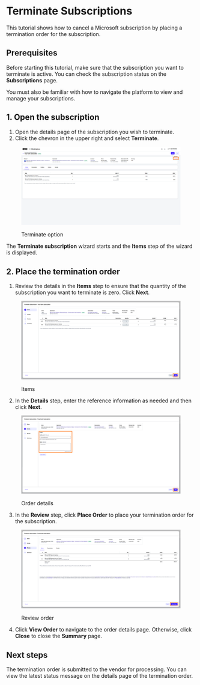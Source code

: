 # Terminate Subscriptions

This tutorial shows how to cancel a Microsoft subscription by placing a termination order for the subscription.

## Prerequisites <a href="#howtodownsizeamicrosoft365subscriptionlicense-prerequisites" id="howtodownsizeamicrosoft365subscriptionlicense-prerequisites"></a>

Before starting this tutorial, make sure that the subscription you want to terminate is active. You can check the subscription status on the **Subscriptions** page.

You must also be familiar with how to navigate the platform to view and manage your subscriptions.&#x20;

## 1. Open the subscription

1. Open the details page of the subscription you wish to terminate.
2. Click the chevron in the upper right and select **Terminate**.&#x20;

<figure><img src="../../../.gitbook/assets/Terminate.png" alt=""><figcaption><p>Terminate option</p></figcaption></figure>

The **Terminate subscription** wizard starts and the **Items** step of the wizard is displayed.

## 2. Place the termination order

1. Review the details in the **Items** step to ensure that the quantity of the subscription you want to terminate is zero. Click **Next**.

<figure><img src="../../../.gitbook/assets/tutorial_CSP_terminate_subs.png" alt=""><figcaption><p>Items</p></figcaption></figure>

2. In the **Details** step, enter the reference information as needed and then click **Next**.&#x20;

<figure><img src="../../../.gitbook/assets/DetailsCSP (1).png" alt=""><figcaption><p>Order details</p></figcaption></figure>

3. In the **Review** step, click **Place Order** to place your termination order for the subscription.&#x20;

<figure><img src="../../../.gitbook/assets/ReviewCSP.png" alt=""><figcaption><p>Review order</p></figcaption></figure>

4. Click **View Order** to navigate to the order details page. Otherwise, click **Close** to close the **Summary** page.

## Next steps <a href="#next-steps" id="next-steps"></a>

The termination order is submitted to the vendor for processing. You can view the latest status message on the details page of the termination order.
